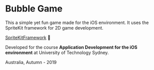 # Bubble Game

This a simple yet fun game made for the iOS environment. It uses the SpriteKit framework for 2D game development.

[SpriteKitFramework](https://developer.apple.com/spritekit) :space_invader:

Developed for the course __Application Development for the iOS environment__ at University of Technology Sydney.

Australia, Autumn - 2019

